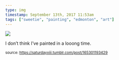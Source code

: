 ```yaml
---
type: img
timestamp: September 13th, 2017 11:53am
tags: ["sweetie", "painting", "edmonton", "art"]
---
```

<img src="https://saturdayxiii.github.io/media/media/165301193429.jpg"/>
                                                                                          
I don’t think I’ve painted in a looong time.
 
                                    
                
                
                
                
                                
<small>source: https://saturdayxiii.tumblr.com/post/165301193429</small>